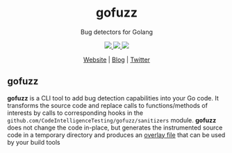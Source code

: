 <div align="center">
  <h1>gofuzz</h1>
  <p>Bug detectors for Golang</p>
  <a href="https://github.com/CodeIntelligenceTesting/gofuzz/actions/workflows/run-all-tests.yml">
    <img src="https://img.shields.io/github/workflow/status/CodeIntelligenceTesting/gofuzz/Tests%20and%20Linting?logo=github" />
  </a>
  <a href="https://github.com/CodeIntelligenceTesting/gofuzz/blob/main/CONTRIBUTING.md">
    <img src="https://img.shields.io/badge/PRs-welcome-brightgreen.svg" />
  </a>
  <a href="https://github.com/CodeIntelligenceTesting/gofuzz/blob/main/LICENSE">
    <img src="https://img.shields.io/github/license/CodeIntelligenceTesting/gofuzz" />
  </a>
  <br />

<a href="https://www.code-intelligence.com/" target="_blank">Website</a>
|
<a href="https://www.code-intelligence.com/blog" target="_blank">Blog</a>
|
<a href="https://twitter.com/CI_Fuzz" target="_blank">Twitter</a>
</div>

## gofuzz
**gofuzz** is a CLI tool to add bug detection capabilities into your Go code. It transforms the source code and replace calls to functions/methods of interests by calls to corresponding hooks in the `github.com/CodeIntelligenceTesting/gofuzz/sanitizers` module. **gofuzz** does not change the code in-place, but generates the instrumented source code in a temporary directory and produces an [overlay file](https://go.dev/doc/go1.16) that can be used by your build tools